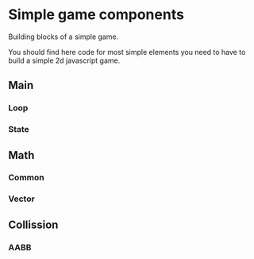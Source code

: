 Simple game components
======================

Building blocks of a simple game.

You should find here code for most simple elements you need to have to build a simple 2d javascript game.

## Main

### Loop

### State

## Math

### Common

### Vector

## Collission

### AABB